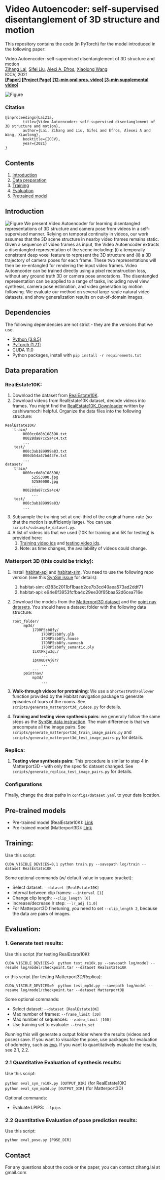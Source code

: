 # Video Autoencoder: self-supervised disentanglement of 3D structure and motion


This repository contains the code (in PyTorch) for the model introduced in the following paper:

Video Autoencoder: self-supervised disentanglement of 3D structure and motion\
[Zihang Lai](https://zlai0.github.io/), [Sifei Liu](https://www.sifeiliu.net/), [Alexi A. Efros](https://people.eecs.berkeley.edu/~efros/), [Xiaolong Wang](https://xiaolonw.github.io/) \
ICCV, 2021\
**[[Paper]](https://arxiv.org/abs/2110.02951) [[Project Page]](https://zlai0.github.io/VideoAutoencoder) [[12-min oral pres. video]](https://youtu.be/SIg_8URon14) [[3-min supplemental video]](https://youtu.be/UaJZd4FrM8E)**


![Figure](figures/teaser.gif)
### Citation
```
@inproceedings{Lai21a,
        title={Video Autoencoder: self-supervised disentanglement of 3D structure and motion},
        author={Lai, Zihang and Liu, Sifei and Efros, Alexei A and Wang, Xiaolong},
        booktitle={ICCV},
        year={2021}
}
```

## Contents

1. [Introduction](#introduction)
2. [Data preparation](#data-preparation)
3. [Training](#training)
4. [Evaluation](#evaluation)
5. [Pretrained model](#pre-trained-models)

## Introduction
![Figure](figures/autoencoder.png)
We present Video Autoencoder for learning disentangled representations of 3D structure and camera pose from videos in a self-supervised manner. Relying on temporal continuity in videos, our work assumes that the 3D scene structure in nearby video frames remains static. Given a sequence of video frames as input, the Video Autoencoder extracts a disentangled representation of the scene including: (i) a temporally-consistent deep voxel feature to represent the 3D structure and (ii) a 3D trajectory of camera poses for each frame. These two representations will then be re-entangled for rendering the input video frames. Video Autoencoder can be trained directly using a pixel reconstruction loss, without any ground truth 3D or camera pose annotations. The disentangled representation can be applied to a range of tasks, including novel view synthesis, camera pose estimation, and video generation by motion following. We evaluate our method on several large-scale natural video datasets, and show generalization results on out-of-domain images.


## Dependencies
The following dependencies are not strict - they are the versions that we use.
- [Python (3.8.5)](https://www.python.org/downloads/)
- [PyTorch (1.7.1)](http://pytorch.org)
- CUDA 11.0
- Python packages, install with ``pip install -r requirements.txt``

## Data preparation
### RealEstate10K:
1. Download the dataset from [RealEstate10K](https://google.github.io/realestate10k/).
2. Download videos from RealEstate10K dataset, decode videos into frames. You might find the [RealEstate10K_Downloader](https://github.com/cashiwamochi/RealEstate10K_Downloader) written by cashiwamochi helpful. Organize the data files into the following structure:
```
RealEstate10K/
    train/
        0000cc6d8b108390.txt
        00028da87cc5a4c4.txt
        ...
    test/
        000c3ab189999a83.txt
        000db54a47bd43fe.txt
        ...
dataset/
    train/
        0000cc6d8b108390/
            52553000.jpg
            52586000.jpg
            ...
        00028da87cc5a4c4/
            ...
    test/
        000c3ab189999a83/
        ...
```
3. Subsample the training set at one-third of the original frame-rate (so that the motion is sufficiently large). You can use ``scripts/subsample_dataset.py``.
4. A list of videos ids that we used (10K for training and 5K for testing) is provided here:
    1. [Training video ids](./data/video_ids_train.txt) and [testing video ids](./data/video_ids_test.txt).
    2. Note: as time changes, the availability of videos could change.

### Matterport 3D (this could be tricky):
1. Install [habitat-api](https://github.com/facebookresearch/habitat-api) and [habitat-sim](https://github.com/facebookresearch/habitat-sim). You need to use the following repo version (see this [SynSin issue](https://github.com/facebookresearch/synsin/issues/2) for details):
    1. habitat-sim: d383c2011bf1baab2ce7b3cd40aea573ad2ddf71
    2. habitat-api: e94e6f3953fcfba4c29ee30f65baa52d6cea716e

2. Download the models from the [Matterport3D dataset](https://niessner.github.io/Matterport/) and the [point nav datasets](https://github.com/facebookresearch/habitat-api#task-datasets). You should have a dataset folder with the following data structure:
   ```
   root_folder/
        mp3d/
            17DRP5sb8fy/
                17DRP5sb8fy.glb  
                17DRP5sb8fy.house  
                17DRP5sb8fy.navmesh  
                17DRP5sb8fy_semantic.ply
            1LXtFkjw3qL/
                ...
            1pXnuDYAj8r/
                ...
            ...
        pointnav/
            mp3d/
                ...
    ```
3. **Walk-through videos for pretraining**: We use a ``ShortestPathFollower`` function provided by the Habitat navigation package to generate episodes of tours of the rooms. See ``scripts/generate_matterport3d_videos.py`` for details.
4. **Training and testing view synthesis pairs**: we generally follow the same steps as the [SynSin data instruction](https://github.com/facebookresearch/synsin/blob/main/MP3D.md). The main difference is that we precompute all the image pairs.  See ``scripts/generate_matterport3d_train_image_pairs.py`` and ``scripts/generate_matterport3d_test_image_pairs.py`` for details.

### Replica:
1. **Testing view synthesis pairs**: This procedure is similar to step 4 in Matterport3D - with only the specific dataset changed. See ``scripts/generate_replica_test_image_pairs.py`` for details.

### Configurations
Finally, change the data paths in ``configs/dataset.yaml`` to your data location.

## Pre-trained models
- Pre-trained model (RealEstate10K): [Link](https://drive.google.com/file/d/1ddM1BF_Itg0pyvgE9uKP1aeS9XEBzN66/view?usp=sharing)
- Pre-trained model (Matterport3D): [Link](https://drive.google.com/file/d/1uuLUPq5H_jxs_nspycEkQWRpnSXXdxIx/view?usp=sharing)

## Training:
Use this script:

``CUDA_VISIBLE_DEVICES=0,1 python train.py --savepath log/train --dataset RealEstate10K``

Some optional commands (w/ default value in square bracket):
- Select dataset: ``--dataset [RealEstate10K]``
- Interval between clip frames: ``--interval [1]``
- Change clip length: ``--clip_length [6]``
- Increase/decrease lr step: ``--lr_adj [1.0]``
- For Matterport3D finetuning, you need to set ``--clip_length 2``, because the data are pairs of images.


## Evaluation:
### 1. Generate test results:
Use this script (for testing RealEstate10K):

``CUDA_VISIBLE_DEVICES=0  python test_re10k.py --savepath log/model --resume log/model/checkpoint.tar --dataset RealEstate10K``

or this script (for testing Matterport3D/Replica):

``CUDA_VISIBLE_DEVICES=0  python test_mp3d.py --savepath log/model --resume log/model/checkpoint.tar --dataset Matterport3D``

Some optional commands:

- Select dataset: ``--dataset [RealEstate10K]``
- Max number of frames: ``--frame_limit [30]``
- Max number of sequences: ``--video_limit [100]``
- Use training set to evaluate: ``--train_set``


Running this will generate a output folder where the results (videos and poses) save. If you want to   visualize the pose, use packages for evaluation of odometry, such as [evo](https://github.com/MichaelGrupp/evo). If you want to quantitatively evaluate the results, see 2.1, 2.2.

### 2.1 Quantitative Evaluation of synthesis results:
Use this script:

``python eval_syn_re10k.py [OUTPUT_DIR]`` (for RealEstate10K)\
``python eval_syn_mp3d.py [OUTPUT_DIR]`` (for Matterport3D)

Optional commands:
- Evaluate LPIPS: ``--lpips``

### 2.2 Quantitative Evaluation of pose prediction results:
Use this script:

``python eval_pose.py [POSE_DIR]``

## Contact
For any questions about the code or the paper, you can contact zihang.lai at gmail.com.
